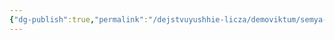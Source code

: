 ```yaml
---
{"dg-publish":true,"permalink":"/dejstvuyushhie-licza/demoviktum/semya-karmannikov/brigitta-fon-in-der-shoven-karpaczkaya/","dgPassFrontmatter":true}
---
```



